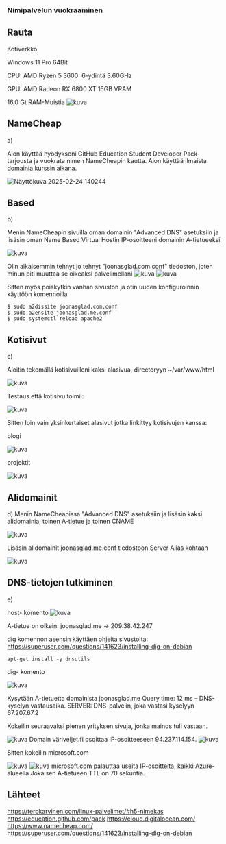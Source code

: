 ### Nimipalvelun vuokraaminen

## Rauta

Kotiverkko

Windows 11 Pro 64Bit

CPU: AMD Ryzen 5 3600: 6-ydintä 3.60GHz

GPU: AMD Radeon RX 6800 XT 16GB VRAM

16,0 Gt RAM-Muistia
![kuva](https://github.com/user-attachments/assets/f2ea1737-7cca-4ad0-b4db-09c38adc61f3)

## NameCheap

a) 

Aion käyttää hyödykseni GitHub Education Student Developer Pack- tarjousta ja vuokrata nimen NameCheapin kautta. Aion käyttää ilmaista domainia kurssin aikana.

![Näyttökuva 2025-02-24 140244](https://github.com/user-attachments/assets/b700e2ff-a569-465b-98e4-1e54c4161280)

## Based
b) 

Menin NameCheapin sivuilla oman domainin "Advanced DNS" asetuksiin ja lisäsin oman Name Based Virtual Hostin IP-osoitteeni domainin A-tietueeksi

![kuva](https://github.com/user-attachments/assets/44e9eb25-108b-4079-be80-93ff5931a8f0)

Olin aikaisemmin tehnyt jo tehnyt "joonasglad.com.conf" tiedoston, joten minun piti muuttaa se oikeaksi palvelimellani
![kuva](https://github.com/user-attachments/assets/1b5fabcd-d64a-47e5-9237-2252a0836ca7)
![kuva](https://github.com/user-attachments/assets/7bea16f1-fb76-4d65-be18-468fce866753)

Sitten myös poiskytkin vanhan sivuston ja otin uuden konfiguroinnin käyttöön komennoilla

```
$ sudo a2dissite joonasglad.com.conf
$ sudo a2ensite joonasglad.me.conf
$ sudo systemctl reload apache2
```

## Kotisivut
c)

Aloitin tekemällä kotisivuilleni kaksi alasivua, directoryyn ~/var/www/html

![kuva](https://github.com/user-attachments/assets/1d490a0a-6aed-47e3-8a83-7c70f94ab688)

Testaus että kotisivu toimii:

![kuva](https://github.com/user-attachments/assets/58da4bb1-023b-4049-9e38-3a9e76799a07)

Sitten loin vain yksinkertaiset alasivut jotka linkittyy kotisivujen kanssa:

blogi

![kuva](https://github.com/user-attachments/assets/38562e87-97b3-429e-8363-41066b9a7b54)

projektit

![kuva](https://github.com/user-attachments/assets/31bb524e-caf0-4e9d-b383-9d3c445901e6)

## Alidomainit
d)
Menin NameCheapissa "Advanced DNS" asetuksiin ja lisäsin kaksi alidomainia, toinen A-tietue ja toinen CNAME

![kuva](https://github.com/user-attachments/assets/0ab79d77-13a2-4084-9c88-e92994fa6029)

Lisäsin alidomainit joonasglad.me.conf tiedostoon Server Alias kohtaan

![kuva](https://github.com/user-attachments/assets/16f093aa-0105-43e5-8bf5-95f147289277)

## DNS-tietojen tutkiminen

e)

host- komento
![kuva](https://github.com/user-attachments/assets/9e96933e-e2d2-434d-a8b4-825d6fc482bf)

A-tietue on oikein: joonasglad.me → 209.38.42.247


dig komennon asensin käyttäen ohjeita sivustolta: https://superuser.com/questions/141623/installing-dig-on-debian

```
apt-get install -y dnsutils
```
dig- komento

![kuva](https://github.com/user-attachments/assets/078e4dc4-34be-422c-9d01-3b74530e69e6)

Kysytään A-tietuetta domainista joonasglad.me
Query time: 12 ms – DNS-kyselyn vastausaika.
SERVER: DNS-palvelin, joka vastasi kyselyyn 67.207.67.2


Kokeilin seuraavaksi pienen yrityksen sivuja, jonka mainos tuli vastaan.

![kuva](https://github.com/user-attachments/assets/65c1a326-e8d9-4a68-a465-1b28fb57b335)
Domain väriveljet.fi osoittaa IP-osoitteeseen 94.237.114.154.
![kuva](https://github.com/user-attachments/assets/0b761384-8ff0-4f1b-9e3e-789eb541551d)

Sitten kokeilin microsoft.com 

![kuva](https://github.com/user-attachments/assets/6cdbe70d-a8a4-42f0-8323-f6641648a673)
![kuva](https://github.com/user-attachments/assets/fea1fa96-84d1-4834-a84b-bcd6fa3613a3)
 microsoft.com palauttaa useita IP-osoitteita, kaikki Azure-alueella
 Jokaisen A-tietueen TTL on 70 sekuntia.

## Lähteet

https://terokarvinen.com/linux-palvelimet/#h5-nimekas
https://education.github.com/pack
https://cloud.digitalocean.com/
https://www.namecheap.com/
https://superuser.com/questions/141623/installing-dig-on-debian





